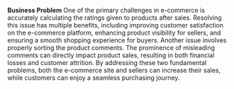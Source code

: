 **Business Problem**
One of the primary challenges in e-commerce is accurately calculating the ratings given to products after sales. 
Resolving this issue has multiple benefits, including improving customer satisfaction on the e-commerce platform, enhancing product visibility for sellers, and ensuring a smooth shopping experience for buyers. 
Another issue involves properly sorting the product comments. The prominence of misleading comments can directly impact product sales, resulting in both financial losses and customer attrition. 
By addressing these two fundamental problems, both the e-commerce site and sellers can increase their sales, while customers can enjoy a seamless purchasing journey.
